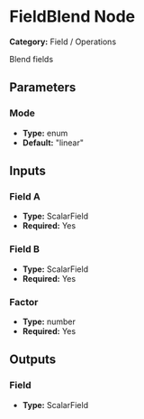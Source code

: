 
# FieldBlend Node

**Category:** Field / Operations

Blend fields

## Parameters


### Mode
- **Type:** enum
- **Default:** "linear"





## Inputs


### Field A
- **Type:** ScalarField
- **Required:** Yes



### Field B
- **Type:** ScalarField
- **Required:** Yes



### Factor
- **Type:** number
- **Required:** Yes



## Outputs


### Field
- **Type:** ScalarField




